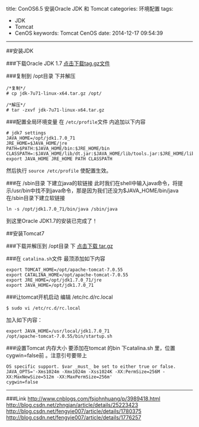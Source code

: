 title: ConOS6.5  安装Oracle JDK 和 Tomcat
categories: 环境配置
tags:
  - JDK
  - Tomcat
  - CenOS
keywords: Tomcat CenOS
date: 2014-12-17 09:54:39

---
##安装JDK

###下载Oracle JDK 1.7
[点击下载tag.gz文件](http://www.oracle.com/technetwork/java/javase/downloads/index.html)   

###复制到 /opt目录 下并解压
```
/*复制*/
# cp jdk-7u71-linux-x64.tar.gz /opt/

/*解压*/
# tar -zxvf jdk-7u71-linux-x64.tar.gz
```

###配置全局环境变量
 在 `/etc/profile`文件 内追加以下内容
 
``` 
# jdk7 settings
JAVA_HOME=/opt/jdk1.7.0_71
JRE_HOME=$JAVA_HOME/jre
PATH=$PATH:$JAVA_HOME/bin:$JRE_HOME/bin
CLASSPATH=:$JAVA_HOME/lib/dt.jar:$JAVA_HOME/lib/tools.jar:$JRE_HOME/lib
export JAVA_HOME JRE_HOME PATH CLASSPATH
```
然后执行 `source /etc/profile` 使配置生效。

###在 /sbin目录 下建立java的软链接
此时我们在shell中输入java命令，将提示/usr/bin中找不到java命令，那是因为我们还没为$JAVA_HOME/bin/java在/sbin目录下建立软链接
```  
ln -s /opt/jdk1.7.0_71/bin/java /sbin/java
```
到这里Oracle JDK1.7的安装已完成了！

##安装Tomcat7

###下载并解压到 /opt目录 下
[点击下载 tar.gz](http://archive.apache.org/dist/tomcat/tomcat-7/)

###在 `catalina.sh`文件 最顶添加如下内容
``` 
export TOMCAT_HOME=/opt/apache-tomcat-7.0.55
export CATALINA_HOME=/opt/apache-tomcat-7.0.55
export JRE_HOME=/opt/jdk1.7.0_71/jre
export JAVA_HOME=/opt/jdk1.7.0_71
```

###让tomcat开机启动
编辑 /etc/rc.d/rc.local

```
$ sudo vi /etc/rc.d/rc.local 
```

加入如下内容：

```
export JAVA_HOME=/usr/local/jdk1.7.0_71 
/opt/apache-tomcat-7.0.55/bin/startup.sh   
```

###设置Tomcat 内存大小
要添加在tomcat 的bin 下catalina.sh 里，位置cygwin=false前 。注意引号要带上
```
OS specific support. $var _must_ be set to either true or false.
JAVA_OPTS='-Xms1024m -Xmx1024m -Xss1024K -XX:PermSize=256M -XX:MaxNewSize=512m -XX:MaxPermSize=256m'
cygwin=false
```
---
###Link
http://www.cnblogs.com/fsjohnhuang/p/3989418.html
http://blog.csdn.net/zhngjan/article/details/25223423
http://blog.csdn.net/fengyie007/article/details/1780375
http://blog.csdn.net/fengyie007/article/details/1776257
<!--more-->
